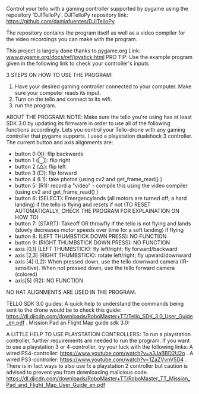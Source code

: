 Control your tello with a gaming controller supported by pygame using the repository 'DJITelloPy'.
DJITelloPy repository link: https://github.com/damiafuentes/DJITelloPy

The repository contains the program itself as well as a video compiler for the video recordings you can make with the program.

This project is largely done thanks to pygame.org
Link: www.pygame.org/docs/ref/joystick.html
PRO TIP: Use the example program given in the following link to check your controller's inputs

3 STEPS ON HOW TO USE THE PROGRAM:
1. Have your desired gaming controller connected to your computer. Make sure your computer reads its input.
2. Turn on the tello and connect to its wifi.
3. run the program.

ABOUT THE PROGRAM:
NOTE: Make sure the tello you're using has at least SDK 3.0 by updating its firmware in order to use all of the following functions accordingly.
Lets you control your Tello-drone with any gaming controller that pygame supports.
I used a playstation dualshock 3 controller.
The current button and axis alignments are:
- button 0 (X): flip backwards
- button 1 (◯): flip right
- button 2 (△): flip left
- button 3 (□): flip forward
- button 4 (L1): take photos (using cv2 and get_frame_read() )
- button 5: (R1): record a "video" - compile this using the video compiler (using cv2 and get_frame_read() )
- button 6: (SELECT): Emergencylands (all motors are turned off; a hard landing) if the tello is flying and resets if not (TO RESET AUTOMATICALLY, CHECK THE PROGRAM FOR EXPLAINATION ON HOW TO)
- button 7: (START): Takeoff OR throwfly if the tello is not flying and lands (slowly decreases motor speeds over time for a soft landing) if flying
- button 8: (LEFT THUMBSTICK DOWN PRESS): NO FUNCTION
- button 9: (RIGHT THUMBSTICK DOWN PRESS): NO FUNCTION
- axis [0,1] (LEFT THUMBSTICK): fly left/right; fly forward/backward
- axis [2,3] (RIGHT THUMBSTICK): rotate left/right; fly upward/downward
- axis [4] (L2): When pressed down, use the tello downward camera (IR-sensitive). When not pressed down, use the tello forward camera (colored)
- axis[5] (R2): NO FUNCTION

NO HAT ALIGNMENTS ARE USED IN THE PROGRAM.

TELLO SDK 3.0 guides:
A quick help to understand the commands being sent to the drone would be to check this guide:
https://dl.djicdn.com/downloads/RoboMaster+TT/Tello_SDK_3.0_User_Guide_en.pdf
. Mission Pad an Flight Map guide sdk 3.0:

A LITTLE HELP TO USE PLAYSTATION CONTROLLERS:
To run a playstation controller, further requirements are needed to run the program.
If you want to use a playstation 3 or 4-controller, try your luck with the following links:
A wired PS4-controller: https://www.youtube.com/watch?v=a3JaBBD2U2o
. A wired PS3-controller: https://www.youtube.com/watch?v=1ZaZVvnV5D4
. There is in fact ways to also use fx a playstation 2 controller but caution is advised to
prevent you from downloading malicious code.
https://dl.djicdn.com/downloads/RoboMaster+TT/RoboMaster_TT_Mission_Pad_and_Flight_Map_User_Guide_en.pdf
